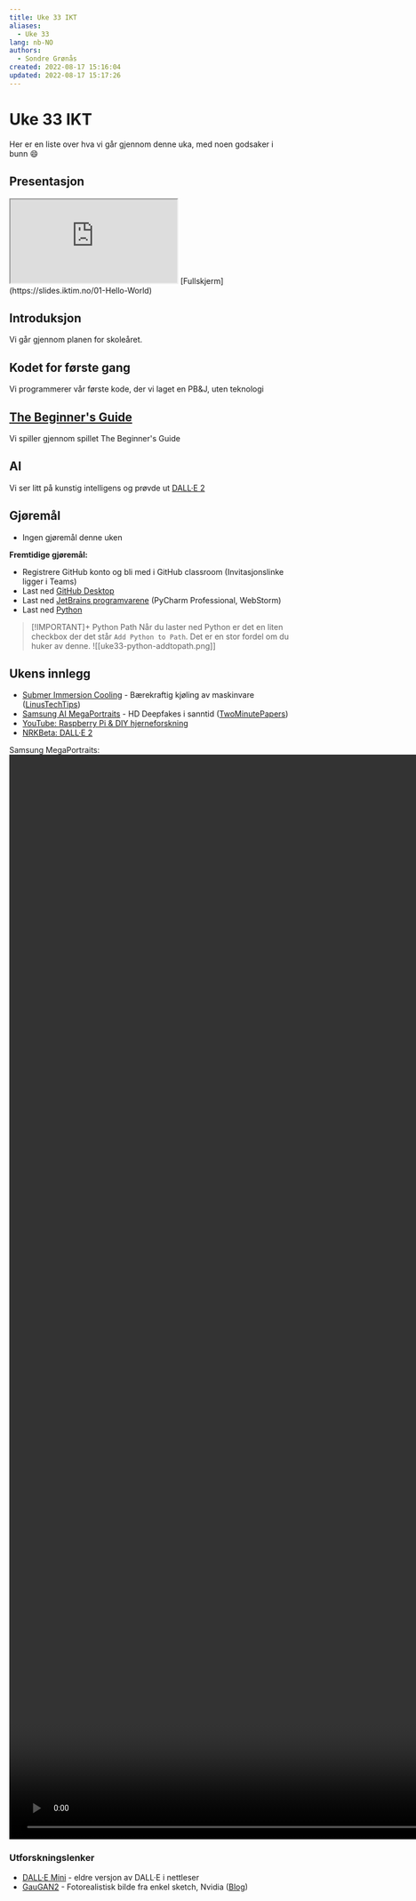 ```yaml
---
title: Uke 33 IKT
aliases: 
  - Uke 33
lang: nb-NO
authors:
  - Sondre Grønås
created: 2022-08-17 15:16:04
updated: 2022-08-17 15:17:26
---
```

# Uke 33 IKT
Her er en liste over hva vi går gjennom denne uka, med noen godsaker i bunn 😄

## Presentasjon
<iframe class="slide" src="https://slides.iktim.no/01-Hello-World"></iframe>
[Fullskjerm](https://slides.iktim.no/01-Hello-World)

## Introduksjon
Vi går gjennom planen for skoleåret.

## Kodet for første gang
Vi programmerer vår første kode, der vi laget en PB&J, uten teknologi

## [The Beginner's Guide](https://store.steampowered.com/app/303210/The_Beginners_Guide/)
Vi spiller gjennom spillet The Beginner's Guide

## AI
Vi ser litt på kunstig intelligens og prøvde ut [DALL·E 2](https://openai.com/dall-e-2/)

## Gjøremål
- Ingen gjøremål denne uken

**Fremtidige gjøremål:**
- Registrere GitHub konto og bli med i GitHub classroom (Invitasjonslinke ligger i Teams)
- Last ned [GitHub Desktop](https://desktop.github.com/)
- Last ned [JetBrains programvarene](https://www.jetbrains.com/products/) (PyCharm Professional, WebStorm)
- Last ned [Python](https://www.python.org/downloads/)

> [!IMPORTANT]+ Python Path
> Når du laster ned Python er det en liten checkbox der det står `Add Python to Path`. 
> Det er en stor fordel om du huker av denne.
> ![[uke33-python-addtopath.png]]

## Ukens innlegg
- [Submer Immersion Cooling](https://submer.com/blog/submer-the-brand-the-values-and-the-vision/) - Bærekraftig kjøling av maskinvare ([LinusTechTips](https://www.youtube.com/watch?v=2Q0bLo5nSsU))
- [Samsung AI MegaPortraits](https://samsunglabs.github.io/MegaPortraits/) - HD Deepfakes i sanntid ([TwoMinutePapers](https://www.youtube.com/watch?v=JkUF40kPV4M))
- [YouTube: Raspberry Pi & DIY hjerneforskning](https://www.youtube.com/watch?v=6sPE8N9aRQQ)
- [NRKBeta: DALL·E 2](https://nrkbeta.no/2022/06/18/maskinenes-kreative-revolusjon/)

Samsung MegaPortraits:
<video poster="" id="blocks" autoplay="" controls="" muted="" loop="" height="50%"><source src="https://samsunglabs.github.io/MegaPortraits/static/videos/results/nikita_2drivers_1024_compressed.mp4" type="video/mp4"></video>

### Utforskningslenker
- [DALL·E Mini](https://huggingface.co/spaces/dalle-mini/dalle-mini) - eldre versjon av DALL·E i nettleser
- [GauGAN2](http://gaugan.org/gaugan2/) - Fotorealistisk bilde fra enkel sketch, Nvidia ([Blog](https://www.nvidia.com/en-us/research/ai-demos/))
